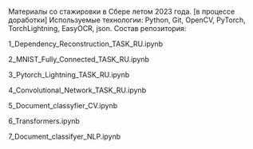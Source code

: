 Материалы со стажировки в Сбере летом 2023 года. [в процессе доработки]
Используемые технологии: Python, Git, OpenCV, PyTorch, TorchLightning, EasyOCR, json.
Состав репозитория:

1_Dependency_Reconstruction_TASK_RU.ipynb

2_MNIST_Fully_Connected_TASK_RU.ipynb

3_Pytorch_Lightning_TASK_RU.ipynb

4_Convolutional_Network_TASK_RU.ipynb

5_Document_classyfier_CV.ipynb

6_Transformers.ipynb

7_Document_classifyer_NLP.ipynb

